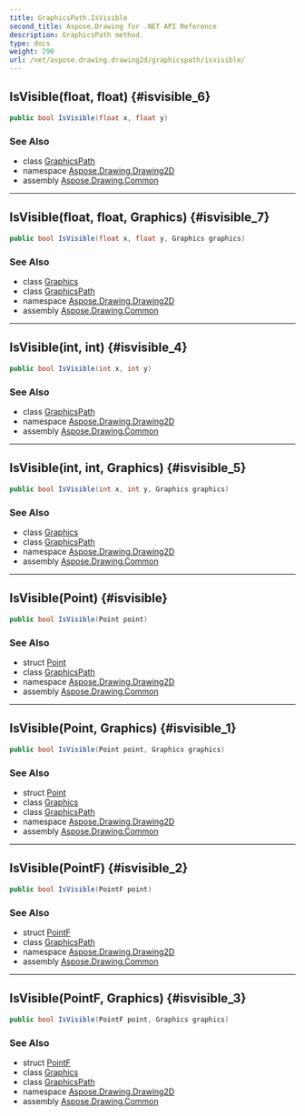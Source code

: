 ```yaml
---
title: GraphicsPath.IsVisible
second_title: Aspose.Drawing for .NET API Reference
description: GraphicsPath method. 
type: docs
weight: 290
url: /net/aspose.drawing.drawing2d/graphicspath/isvisible/
---
```

## IsVisible(float, float) {#isvisible_6}

```csharp
public bool IsVisible(float x, float y)
```

### See Also

* class [GraphicsPath](../)
* namespace [Aspose.Drawing.Drawing2D](../../graphicspath/)
* assembly [Aspose.Drawing.Common](../../../)

---

## IsVisible(float, float, Graphics) {#isvisible_7}

```csharp
public bool IsVisible(float x, float y, Graphics graphics)
```

### See Also

* class [Graphics](../../../aspose.drawing/graphics/)
* class [GraphicsPath](../)
* namespace [Aspose.Drawing.Drawing2D](../../graphicspath/)
* assembly [Aspose.Drawing.Common](../../../)

---

## IsVisible(int, int) {#isvisible_4}

```csharp
public bool IsVisible(int x, int y)
```

### See Also

* class [GraphicsPath](../)
* namespace [Aspose.Drawing.Drawing2D](../../graphicspath/)
* assembly [Aspose.Drawing.Common](../../../)

---

## IsVisible(int, int, Graphics) {#isvisible_5}

```csharp
public bool IsVisible(int x, int y, Graphics graphics)
```

### See Also

* class [Graphics](../../../aspose.drawing/graphics/)
* class [GraphicsPath](../)
* namespace [Aspose.Drawing.Drawing2D](../../graphicspath/)
* assembly [Aspose.Drawing.Common](../../../)

---

## IsVisible(Point) {#isvisible}

```csharp
public bool IsVisible(Point point)
```

### See Also

* struct [Point](../../../aspose.drawing/point/)
* class [GraphicsPath](../)
* namespace [Aspose.Drawing.Drawing2D](../../graphicspath/)
* assembly [Aspose.Drawing.Common](../../../)

---

## IsVisible(Point, Graphics) {#isvisible_1}

```csharp
public bool IsVisible(Point point, Graphics graphics)
```

### See Also

* struct [Point](../../../aspose.drawing/point/)
* class [Graphics](../../../aspose.drawing/graphics/)
* class [GraphicsPath](../)
* namespace [Aspose.Drawing.Drawing2D](../../graphicspath/)
* assembly [Aspose.Drawing.Common](../../../)

---

## IsVisible(PointF) {#isvisible_2}

```csharp
public bool IsVisible(PointF point)
```

### See Also

* struct [PointF](../../../aspose.drawing/pointf/)
* class [GraphicsPath](../)
* namespace [Aspose.Drawing.Drawing2D](../../graphicspath/)
* assembly [Aspose.Drawing.Common](../../../)

---

## IsVisible(PointF, Graphics) {#isvisible_3}

```csharp
public bool IsVisible(PointF point, Graphics graphics)
```

### See Also

* struct [PointF](../../../aspose.drawing/pointf/)
* class [Graphics](../../../aspose.drawing/graphics/)
* class [GraphicsPath](../)
* namespace [Aspose.Drawing.Drawing2D](../../graphicspath/)
* assembly [Aspose.Drawing.Common](../../../)


